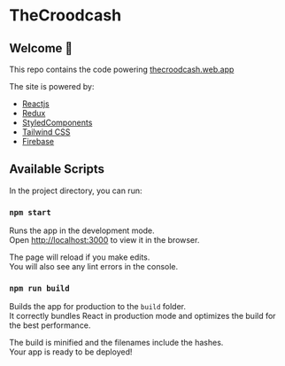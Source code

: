 # TheCroodcash

## Welcome 👋
This repo contains the code powering [thecroodcash.web.app](https://thecroodcash.web.app)

The site is powered by:
- [Reactjs](https://reactjs.org/)
- [Redux](https://react-redux.js.org/)
- [StyledComponents](https://styled-components.com)
- [Tailwind CSS](https://tailwindcss.com/)
- [Firebase](https://firebase.google.com/)

## Available Scripts

In the project directory, you can run:

### `npm start`

Runs the app in the development mode.<br />
Open [http://localhost:3000](http://localhost:3000) to view it in the browser.

The page will reload if you make edits.<br />
You will also see any lint errors in the console.

### `npm run build`

Builds the app for production to the `build` folder.<br />
It correctly bundles React in production mode and optimizes the build for the best performance.

The build is minified and the filenames include the hashes.<br />
Your app is ready to be deployed!
